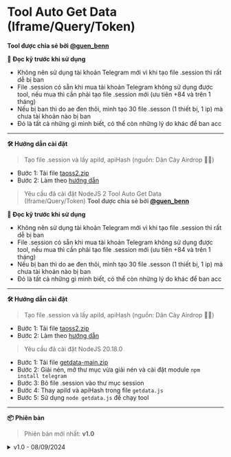 # Tool Auto Get Data (Iframe/Query/Token)
**Tool được chia sẻ bởi [@guen_benn](https://t.me/guen_benn)**

**🚨 Đọc kỹ trước khi sử dụng**
- Không nên sử dụng tài khoản Telegram mới vì khi tạo file .session thì rất dễ bị ban
- File .session có sẵn khi mua tài khoản Telegram không sử dụng được tool, nếu mua thì cần phải tạo file .session mới (ưu tiên +84 và trên 1 tháng)
- Nếu bị ban thì do ae đen thôi, mình tạo 30 file .sesson (1 thiết bị, 1 ip) mà chưa tài khoản nào bị ban
- Đó là tất cả những gì mình biết, có thể còn những lý do khác để ban acc
---
**🛠️ Hướng dẫn cài đặt**
>Tạo file .session và lấy apiId, apiHash (nguồn: Dân Cày Airdrop 💎💙)
- Bước 1: Tải file [taoss2.zip](https://t.me/dancayairdrop/1207)
- Bước 2: Làm theo [hướng dẫn](https://t.me/dancayairdrop/1173)
>Yêu cầu đã cài đặt NodeJS 2 Tool Auto Get Data (Iframe/Query/Token)
**Tool được chia sẻ bởi [@guen_benn](https://t.me/guen_benn)**

**🚨 Đọc kỹ trước khi sử dụng**
- Không nên sử dụng tài khoản Telegram mới vì khi tạo file .session thì rất dễ bị ban
- File .session có sẵn khi mua tài khoản Telegram không sử dụng được tool, nếu mua thì cần phải tạo file .session mới (ưu tiên +84 và trên 1 tháng)
- Nếu bị ban thì do ae đen thôi, mình tạo 30 file .sesson (1 thiết bị, 1 ip) mà chưa tài khoản nào bị ban
- Đó là tất cả những gì mình biết, có thể còn những lý do khác để ban acc
---
**🛠️ Hướng dẫn cài đặt**
>Tạo file .session và lấy apiId, apiHash (nguồn: Dân Cày Airdrop 💎💙)
- Bước 1: Tải file [taoss2.zip](https://t.me/dancayairdrop/1207)
- Bước 2: Làm theo [hướng dẫn](https://t.me/dancayairdrop/1173)
>Yêu cầu đã cài đặt NodeJS 20.18.0
- Bước 1: Tải file [getdata-main.zip](https://github.com/guenbenn/getdata/archive/refs/heads/main.zip)
- Bước 2: Giải nén, mở thư mục vừa giải nén và cài đặt module `npm install telegram`
- Bước 3: Bỏ file .session vào thư mục session
- Bước 4: Thay apiId và apiHash trong file `getdata.js`
- Bước 5: Sử dụng `node getdata.js` để chạy tool
---
**📦 Phiên bản**
>Phiên bản mới nhất: **v1.0**
<details>
<summary>v1.0 - 08/09/2024</summary>
  - Chia sẻ tool
</details>

